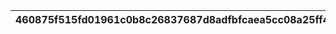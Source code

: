 |460875f515fd01961c0b8c26837687d8adfbfcaea5cc08a25ff497abb5768f96|7de332839d89b7f885e0e1b12bd9cc1d93ed0fc4c4b388c32671096b322f8c2e|ac48f6c510edbb80e8b0e2e9c959a1aa5106f8ea81dcc35e644fb7e0e0b2a188|a451bae11854f33d85af16e19ca4922acb89a2ad8aaa27ec9c4538af07d94d53|
| --- | --- | --- | --- |